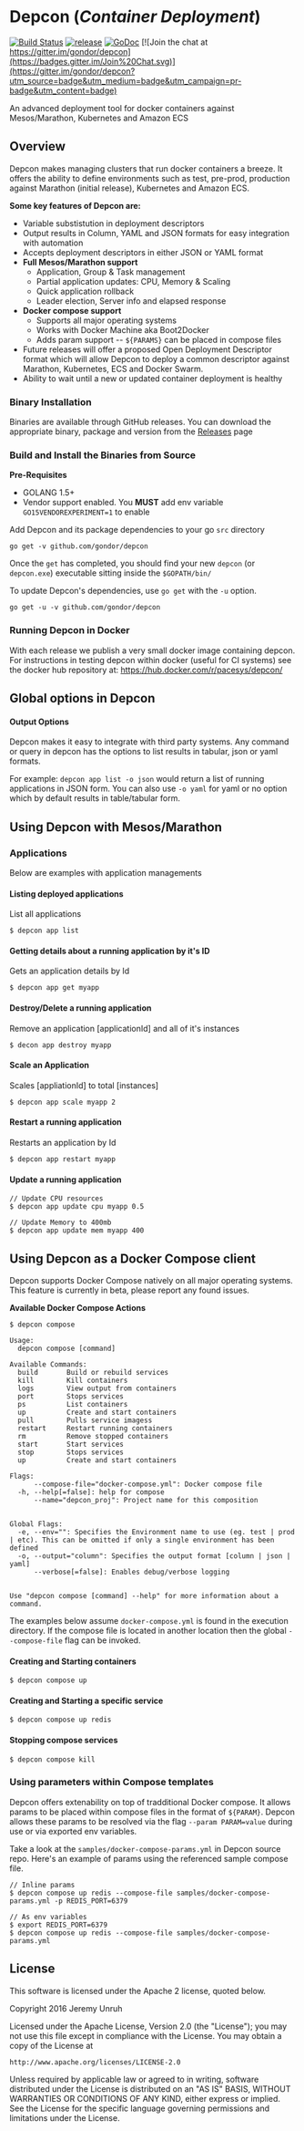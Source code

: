 # Depcon (*Container Deployment*)

[![Build Status](https://travis-ci.org/gondor/depcon.svg)](https://travis-ci.org/gondor/depcon)  [![release](http://github-release-version.herokuapp.com/github/gondor/depcon/release.svg?style=flat)](https://github.com/gondor/depcon/releases/latest)  [![GoDoc](https://godoc.org/github.com/gondor/depcon?status.svg)](https://godoc.org/github.com/gondor/depcon) [![Join the chat at https://gitter.im/gondor/depcon](https://badges.gitter.im/Join%20Chat.svg)](https://gitter.im/gondor/depcon?utm_source=badge&utm_medium=badge&utm_campaign=pr-badge&utm_content=badge)

An advanced deployment tool for docker containers against Mesos/Marathon, Kubernetes and Amazon ECS

## Overview

Depcon makes managing clusters that run docker containers a breeze.  It offers the ability to define environments such as test, pre-prod, production against Marathon (initial release), Kubernetes and Amazon ECS.  

**Some key features of Depcon are:**
- Variable substistution in deployment descriptors
- Output results in Column, YAML and JSON formats for easy integration with automation
- Accepts deployment descriptors in either JSON or YAML format
- **Full Mesos/Marathon support**
  - Application, Group & Task management
  - Partial application updates: CPU, Memory & Scaling
  - Quick application rollback
  - Leader election, Server info and elapsed response
- **Docker compose support**
  - Supports all major operating systems
  - Works with Docker Machine aka Boot2Docker
  - Adds param support -- `${PARAMS}` can be placed in compose files
- Future releases will offer a proposed Open Deployment Descriptor format which will allow Depcon to deploy a common descriptor against Marathon, Kubernetes, ECS and Docker Swarm.
- Ability to wait until a new or updated container deployment is healthy

### Binary Installation

Binaries are available through GitHub releases.  You can download the appropriate binary, package and version from the [Releases](https://github.com/gondor/depcon/releases) page

### Build and Install the Binaries from Source

**Pre-Requisites**
* GOLANG 1.5+
* Vendor support enabled.  You **MUST** add env variable `GO15VENDOREXPERIMENT=1` to enable

Add Depcon and its package dependencies to your go `src` directory

    go get -v github.com/gondor/depcon

Once the `get` has completed, you should find your new `depcon` (or `depcon.exe`) executable sitting inside the `$GOPATH/bin/`

To update Depcon's dependencies, use `go get` with the `-u` option.

    go get -u -v github.com/gondor/depcon

### Running Depcon in Docker

With each release we publish a very small docker image containing depcon.  For instructions in testing depcon within docker (useful for CI systems) see the docker hub repository at: https://hub.docker.com/r/pacesys/depcon/


## Global options in Depcon

#### Output Options

Depcon makes it easy to integrate with third party systems.  Any command or query in depcon has the options to list results in tabular, json or yaml formats.

For example:  `depcon app list -o json` would return a list of running applications in JSON form.  You can also use `-o yaml` for yaml or no option which by default results in table/tabular form.

## Using Depcon with Mesos/Marathon

### Applications

Below are examples with application managements

#### Listing deployed applications

List all applications

```
$ depcon app list
```

#### Getting details about a running application by it's ID

Gets an application details by Id

```
$ depcon app get myapp
```

#### Destroy/Delete a running application

Remove an application [applicationId] and all of it's instances

```
$ decon app destroy myapp
```

#### Scale an Application

Scales [appliationId] to total [instances]

```
$ depcon app scale myapp 2
```

#### Restart a running application

Restarts an application by Id

```
$ depcon app restart myapp
```

#### Update a running application

```
// Update CPU resources
$ depcon app update cpu myapp 0.5

// Update Memory to 400mb
$ depcon app update mem myapp 400
```

## Using Depcon as a Docker Compose client

Depcon supports Docker Compose natively on all major operating systems.  This feature is currently in beta, please report any found issues.

**Available Docker Compose Actions**

```
$ depcon compose

Usage:
  depcon compose [command]

Available Commands:
  build       Build or rebuild services
  kill        Kill containers
  logs        View output from containers
  port        Stops services
  ps          List containers
  up          Create and start containers
  pull        Pulls service imagess
  restart     Restart running containers
  rm          Remove stopped containers
  start       Start services
  stop        Stops services
  up          Create and start containers

Flags:
      --compose-file="docker-compose.yml": Docker compose file
  -h, --help[=false]: help for compose
      --name="depcon_proj": Project name for this composition


Global Flags:
  -e, --env="": Specifies the Environment name to use (eg. test | prod | etc). This can be omitted if only a single environment has been defined
  -o, --output="column": Specifies the output format [column | json | yaml]
      --verbose[=false]: Enables debug/verbose logging


Use "depcon compose [command] --help" for more information about a command.
```

The examples below assume `docker-compose.yml` is found in the execution directory.  If the compose file is located in another location then
the global `--compose-file` flag can be invoked.

#### Creating and Starting containers

```
$ depcon compose up
```

#### Creating and Starting a specific service

```
$ depcon compose up redis
```

#### Stopping compose services

```
$ depcon compose kill
```

### Using parameters within Compose templates

Depcon offers extenability on top of tradditional Docker compose.  It allows params to be placed within compose files in the format of `${PARAM}`.  Depcon allows these params to be resolved via the flag `--param PARAM=value` during use or via exported env variables.

Take a look at the `samples/docker-compose-params.yml` in Depcon source repo.  Here's an example of params using the referenced sample compose file.

```
// Inline params
$ depcon compose up redis --compose-file samples/docker-compose-params.yml -p REDIS_PORT=6379

// As env variables
$ export REDIS_PORT=6379
$ depcon compose up redis --compose-file samples/docker-compose-params.yml
```

## License

This software is licensed under the Apache 2 license, quoted below.

Copyright 2016 Jeremy Unruh

Licensed under the Apache License, Version 2.0 (the "License"); you may not
use this file except in compliance with the License. You may obtain a copy of
the License at

    http://www.apache.org/licenses/LICENSE-2.0

Unless required by applicable law or agreed to in writing, software
distributed under the License is distributed on an "AS IS" BASIS, WITHOUT
WARRANTIES OR CONDITIONS OF ANY KIND, either express or implied. See the
License for the specific language governing permissions and limitations under
the License.
